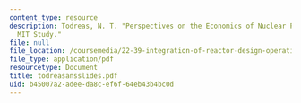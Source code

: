 ```yaml
---
content_type: resource
description: Todreas, N. T. "Perspectives on the Economics of Nuclear Power from the
  MIT Study."
file: null
file_location: /coursemedia/22-39-integration-of-reactor-design-operations-and-safety-fall-2006/b45007a2adeeda8cef6f64eb43b4bc0d_todreasansslides.pdf
file_type: application/pdf
resourcetype: Document
title: todreasansslides.pdf
uid: b45007a2-adee-da8c-ef6f-64eb43b4bc0d
---
```

